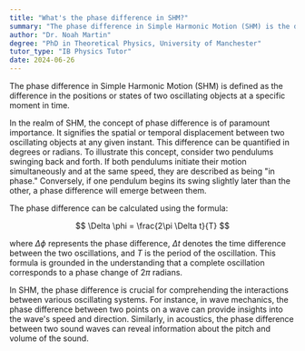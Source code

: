 ```yaml
---
title: "What's the phase difference in SHM?"
summary: "The phase difference in Simple Harmonic Motion (SHM) is the difference in the positions of two oscillating objects at a given time."
author: "Dr. Noah Martin"
degree: "PhD in Theoretical Physics, University of Manchester"
tutor_type: "IB Physics Tutor"
date: 2024-06-26
---
```


The phase difference in Simple Harmonic Motion (SHM) is defined as the difference in the positions or states of two oscillating objects at a specific moment in time.

In the realm of SHM, the concept of phase difference is of paramount importance. It signifies the spatial or temporal displacement between two oscillating objects at any given instant. This difference can be quantified in degrees or radians. To illustrate this concept, consider two pendulums swinging back and forth. If both pendulums initiate their motion simultaneously and at the same speed, they are described as being "in phase." Conversely, if one pendulum begins its swing slightly later than the other, a phase difference will emerge between them.

The phase difference can be calculated using the formula:

$$
\Delta \phi = \frac{2\pi \Delta t}{T}
$$

where $\Delta \phi$ represents the phase difference, $\Delta t$ denotes the time difference between the two oscillations, and $T$ is the period of the oscillation. This formula is grounded in the understanding that a complete oscillation corresponds to a phase change of $2\pi$ radians.

In SHM, the phase difference is crucial for comprehending the interactions between various oscillating systems. For instance, in wave mechanics, the phase difference between two points on a wave can provide insights into the wave's speed and direction. Similarly, in acoustics, the phase difference between two sound waves can reveal information about the pitch and volume of the sound.
    